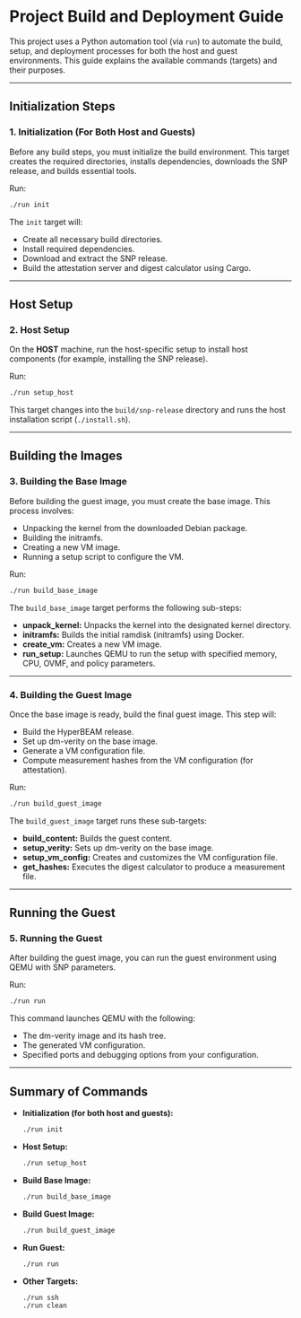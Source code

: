 # Project Build and Deployment Guide

This project uses a Python automation tool (via `run`) to automate the build, setup, and deployment processes for both the host and guest environments. This guide explains the available commands (targets) and their purposes.

---

## Initialization Steps

### 1. Initialization (For **Both Host and Guests**)

Before any build steps, you must initialize the build environment. This target creates the required directories, installs dependencies, downloads the SNP release, and builds essential tools.

Run:
```bash
./run init
```

The `init` target will:
- Create all necessary build directories.
- Install required dependencies.
- Download and extract the SNP release.
- Build the attestation server and digest calculator using Cargo.

---

## Host Setup

### 2. Host Setup

On the **HOST** machine, run the host-specific setup to install host components (for example, installing the SNP release).

Run:
```bash
./run setup_host
```

This target changes into the `build/snp-release` directory and runs the host installation script (`./install.sh`).

---

## Building the Images

### 3. Building the Base Image

Before building the guest image, you must create the base image. This process involves:
- Unpacking the kernel from the downloaded Debian package.
- Building the initramfs.
- Creating a new VM image.
- Running a setup script to configure the VM.

Run:
```bash
./run build_base_image
```

The `build_base_image` target performs the following sub-steps:
- **unpack_kernel:** Unpacks the kernel into the designated kernel directory.
- **initramfs:** Builds the initial ramdisk (initramfs) using Docker.
- **create_vm:** Creates a new VM image.
- **run_setup:** Launches QEMU to run the setup with specified memory, CPU, OVMF, and policy parameters.

---

### 4. Building the Guest Image

Once the base image is ready, build the final guest image. This step will:
- Build the HyperBEAM release.
- Set up dm-verity on the base image.
- Generate a VM configuration file.
- Compute measurement hashes from the VM configuration (for attestation).

Run:
```bash
./run build_guest_image
```

The `build_guest_image` target runs these sub-targets:
- **build_content:** Builds the guest content.
- **setup_verity:** Sets up dm-verity on the base image.
- **setup_vm_config:** Creates and customizes the VM configuration file.
- **get_hashes:** Executes the digest calculator to produce a measurement file.

---

## Running the Guest

### 5. Running the Guest

After building the guest image, you can run the guest environment using QEMU with SNP parameters.

Run:
```bash
./run run
```

This command launches QEMU with the following:
- The dm-verity image and its hash tree.
- The generated VM configuration.
- Specified ports and debugging options from your configuration.

---

## Summary of Commands

- **Initialization (for both host and guests):**
  ```bash
  ./run init
  ```

- **Host Setup:**
  ```bash
  ./run setup_host
  ```

- **Build Base Image:**
  ```bash
  ./run build_base_image
  ```

- **Build Guest Image:**
  ```bash
  ./run build_guest_image
  ```

- **Run Guest:**
  ```bash
  ./run run
  ```

- **Other Targets:**  
  ```bash
  ./run ssh
  ./run clean
  ```
